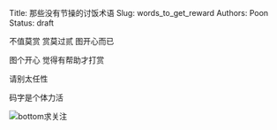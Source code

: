 Title: 那些没有节操的讨饭术语
Slug: words_to_get_reward
Authors: Poon
Status: draft

不值莫赏 赏莫过贰 图开心而已

图个开心 觉得有帮助才打赏

请别太任性


码字是个体力活



![bottom求关注](https://mmbiz.qlogo.cn/mmbiz/4nvtcdfOq5YlCGvb34PQjdBC22yOGTOBVC52yRcjkVicxnJ7YcWXQulc8icUB124wxprq0nY4ULiaZffT4P5AGLcg/0?wx_fmt=png)


